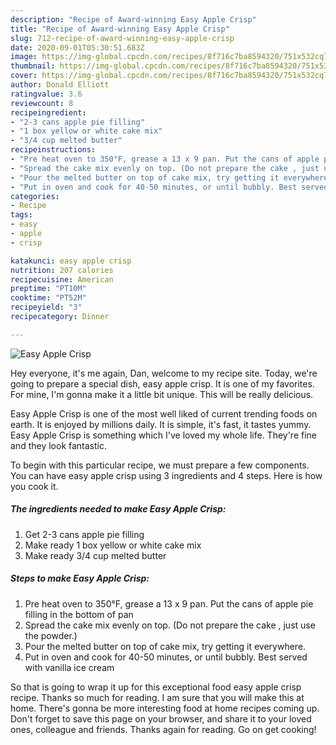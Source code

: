 ```yaml
---
description: "Recipe of Award-winning Easy Apple Crisp"
title: "Recipe of Award-winning Easy Apple Crisp"
slug: 712-recipe-of-award-winning-easy-apple-crisp
date: 2020-09-01T05:30:51.683Z
image: https://img-global.cpcdn.com/recipes/8f716c7ba8594320/751x532cq70/easy-apple-crisp-recipe-main-photo.jpg
thumbnail: https://img-global.cpcdn.com/recipes/8f716c7ba8594320/751x532cq70/easy-apple-crisp-recipe-main-photo.jpg
cover: https://img-global.cpcdn.com/recipes/8f716c7ba8594320/751x532cq70/easy-apple-crisp-recipe-main-photo.jpg
author: Donald Elliott
ratingvalue: 3.6
reviewcount: 8
recipeingredient:
- "2-3 cans apple pie filling"
- "1 box yellow or white cake mix"
- "3/4 cup melted butter"
recipeinstructions:
- "Pre heat oven to 350°F, grease a 13 x 9 pan. Put the cans of apple pie filling in the bottom of pan"
- "Spread the cake mix evenly on top. (Do not prepare the cake , just use the powder.)"
- "Pour the melted butter on top of cake mix, try getting it everywhere."
- "Put in oven and cook for 40-50 minutes, or until bubbly. Best served with vanilla ice cream"
categories:
- Recipe
tags:
- easy
- apple
- crisp

katakunci: easy apple crisp 
nutrition: 207 calories
recipecuisine: American
preptime: "PT10M"
cooktime: "PT52M"
recipeyield: "3"
recipecategory: Dinner

---
```



![Easy Apple Crisp](https://img-global.cpcdn.com/recipes/8f716c7ba8594320/751x532cq70/easy-apple-crisp-recipe-main-photo.jpg)

Hey everyone, it's me again, Dan, welcome to my recipe site. Today, we're going to prepare a special dish, easy apple crisp. It is one of my favorites. For mine, I'm gonna make it a little bit unique. This will be really delicious.

Easy Apple Crisp is one of the most well liked of current trending foods on earth. It is enjoyed by millions daily. It is simple, it's fast, it tastes yummy. Easy Apple Crisp is something which I've loved my whole life. They're fine and they look fantastic.




To begin with this particular recipe, we must prepare a few components. You can have easy apple crisp using 3 ingredients and 4 steps. Here is how you cook it.

<!--inarticleads1-->

##### The ingredients needed to make Easy Apple Crisp:

1. Get 2-3 cans apple pie filling
1. Make ready 1 box yellow or white cake mix
1. Make ready 3/4 cup melted butter




<!--inarticleads2-->

##### Steps to make Easy Apple Crisp:

1. Pre heat oven to 350°F, grease a 13 x 9 pan. Put the cans of apple pie filling in the bottom of pan
1. Spread the cake mix evenly on top. (Do not prepare the cake , just use the powder.)
1. Pour the melted butter on top of cake mix, try getting it everywhere.
1. Put in oven and cook for 40-50 minutes, or until bubbly. Best served with vanilla ice cream




So that is going to wrap it up for this exceptional food easy apple crisp recipe. Thanks so much for reading. I am sure that you will make this at home. There's gonna be more interesting food at home recipes coming up. Don't forget to save this page on your browser, and share it to your loved ones, colleague and friends. Thanks again for reading. Go on get cooking!
